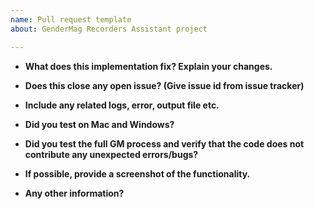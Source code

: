 ```yaml
---
name: Pull request template
about: GenderMag Recorders Assistant project

---
```


* **What does this implementation fix? Explain your changes.**	
	
* **Does this close any open issue? (Give issue id from issue tracker)**

* **Include any related logs, error, output file etc.**

* **Did you test on Mac and Windows?**

* **Did you test the full GM process and verify that the code does not contribute any unexpected errors/bugs?**

* **If possible, provide a screenshot of the functionality.**

* **Any other information?**
